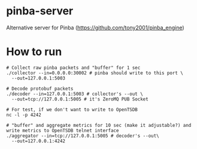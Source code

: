 # pinba-server
Alternative server for Pinba (https://github.com/tony2001/pinba_engine)

# How to run
```
# Collect raw pinba packets and "buffer" for 1 sec
./collector --in=0.0.0.0:30002 # pinba should write to this port \
  --out=127.0.0.1:5003

# Decode protobuf packets
./decoder --in=127.0.0.1:5003 # collector's --out \
  --out=tcp://127.0.0.1:5005 # it's ZeroMQ PUB Socket

# For test, if we don't want to write to OpenTSDB
nc -l -p 4242

# "buffer" and aggregate metrics for 10 sec (make it adjustable?) and write metrics to OpenTSDB telnet interface
./aggregator --in=tcp://127.0.0.1:5005 # decoder's --out\
  --out=127.0.0.1:4242
```
